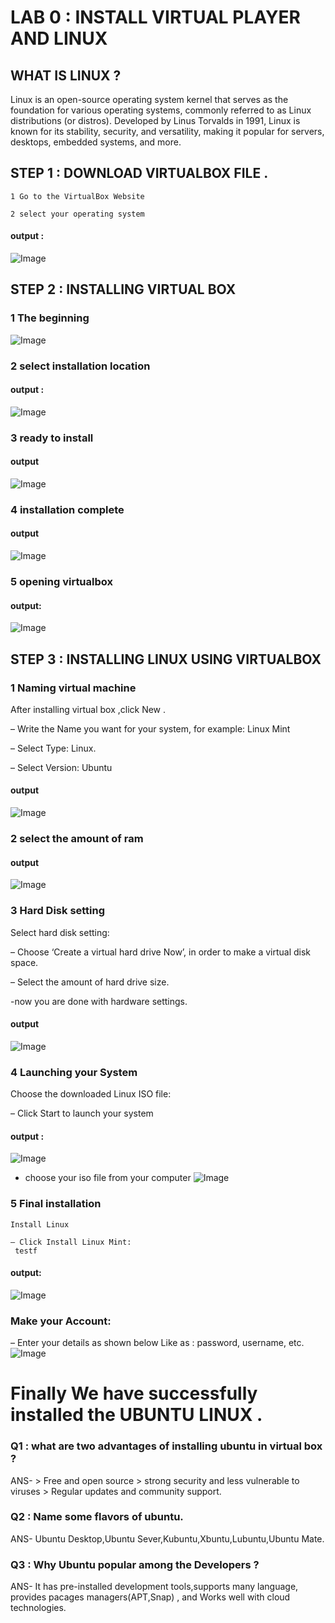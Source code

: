 # LAB 0 : INSTALL VIRTUAL PLAYER AND LINUX

## WHAT IS LINUX ?
Linux is an open-source operating system kernel that serves as the
foundation for various operating systems, commonly referred to as
Linux distributions (or distros). Developed by Linus Torvalds in
1991, Linux is known for its stability, security, and versatility,
making it popular for servers, desktops, embedded systems, and
more.
## STEP 1 : DOWNLOAD VIRTUALBOX FILE .

    1 Go to the VirtualBox Website

    2 select your operating system
#### output :
![Image](imagess/Screenshot%20from%202025-09-05%2010-52-12.png)

## STEP 2 : INSTALLING VIRTUAL BOX
    
 ### 1 The beginning
 ![Image](imagess/img11.png)
 ### 2 select installation location
 #### output :
 ![Image](imagess/Screenshot%20from%202025-09-05%2010-49-55.png)

 ### 3 ready to install
#### output 
![Image](imagess/Screenshot%20from%202025-09-05%2010-51-33.png)

 ### 4 installation complete 
#### output 
![Image](imagess/Screenshot%20from%202025-09-05%2010-51-20.png)

 ### 5 opening virtualbox
#### output: 
![Image](imagess/img10.png)
## STEP 3 : INSTALLING LINUX USING VIRTUALBOX
### 1 Naming virtual machine

   After installing virtual box ,click New .

   – Write the Name you want for your system, for example: Linux Mint

   – Select Type: Linux.

   – Select Version: Ubuntu
   #### output 
   ![Image](imagess/img12.png)
### 2 select the amount of ram
#### output 
![Image](imagess/img13.png)

### 3 Hard Disk setting
  Select hard disk setting:

  – Choose ‘Create a virtual hard drive Now’, in order to make a virtual disk space.

  – Select the amount of hard drive size.

  -now you are done with hardware settings.

 #### output 
 ![Image](imagess/img14.png)
### 4 Launching your System

   Choose the downloaded Linux ISO file:

   – Click Start to launch your system
#### output :
 ![Image](imagess/img15(1).png)


  - choose your iso file from your computer
![Image](imagess/img16-1.png)

### 5 Final installation

    Install Linux

    – Click Install Linux Mint:
     testf
#### output:
![Image](imagess/img17.png)

### Make your Account:
– Enter your details as shown below
Like as : password, username, etc.
![Image](imagess/img18.png)
# Finally We have successfully installed the UBUNTU LINUX .


### Q1 : what are two advantages of installing ubuntu in virtual box ?
ANS-
    > Free and open source 
    > strong security and less vulnerable to viruses 
    > Regular updates and community support.

### Q2 : Name some flavors of ubuntu.
ANS- Ubuntu Desktop,Ubuntu Sever,Kubuntu,Xbuntu,Lubuntu,Ubuntu Mate.

### Q3 : Why Ubuntu popular among the Developers ? 
ANS-  It has pre-installed development tools,supports many language, provides pacages managers(APT,Snap) , and Works well with cloud technologies.